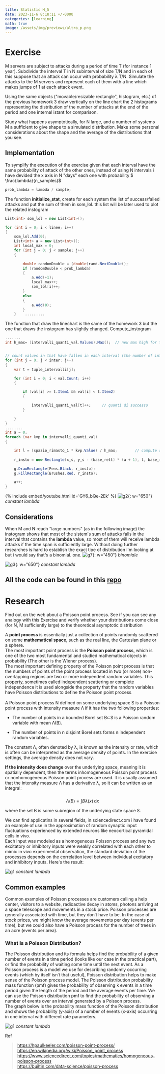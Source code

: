 ```yaml
---
title: Statistic H_5
date: 2023-11-6 8:18:11 +/-0000
categories: [learning]
math: true
image: /assets/img/previews/altra_p.png
---
```

# Exercise

M servers are subject to attacks during a period of time T (for instance 1 year).
Subdivide the interval T in N subinterval of size T/N and in each of this suppose that
an attack can occur with probability λ T/N.
Simulate the attacks to the M servers and represent each of them with a line which
makes jumps of 1 at each attack event.

Using the same objects ("movable/resizable rectangle", histogram, etc.) of the previous homework 3
draw vertically on the line chart the 2 histograms representing the distribution of the number
of attacks at the end of the period and one internal istant for comparison.

Study what happens asymptotically, for N large, and a number of systems M a sufficient to give shape to
a simulated distribution. Make some personal considerations about the shape and the average of the distributions that you see.


## Implementation

To symplify the execution of the exercise given that each interval have the same probability of attack of the other ones,
instead of using N intervals i have devided the x axis in N "days" each one with probability $ \frac{lambda}{n_samples}$

```c#
prob_lambda = lambda / sample;
```


The function **initialize_stat**, create for each system the list of success/failed attacks and put the sum of them in som_lol.
this list will be later used to plot the related instogram
```c#
List<int> som_lol = new List<int>();

for (int i = 0; i < linee; i++)
{
    som_lol.Add(0);
    List<int> a = new List<int>();
    int local_max = 0;
    for (int j = 0; j < sample; j++)
    {

        double randomDouble = (double)rand.NextDouble();
        if (randomDouble < prob_lambda)                
        {
            a.Add(+1);
            local_max++;
            som_lol[i]++;
        }
        else
        {
            a.Add(0);
        }
    }    .........
```
The function that draw the linechart is the same of the homework 3 but the one that draws the instogram has slightly changed.
Compute_instogram
```c#
.......
int h_max= (intervalli_quanti_val.Values).Max();  // new max high for the higher rectangle


// count values in that have fallen in each interval (the number of intervals will be the number of rectangle in the instogram)
for (int j = 0; j < inter; j++)      
{
    var t = tuple_intervalli[j];

    for (int i = 0; i < val.Count; i++)
    {

        if (val[i] >= t.Item1 && val[i] < t.Item2)
        {

            intervalli_quanti_val[t]++;     // quanti di successo
        }

    }
}
........
int a = 0;
foreach (var kvp in intervalli_quanti_val)
{

    int l = (spazio_rimasto_1 * kvp.Value) / h_max;        // compute rectangle length                                 
                                                                             
    r_insto = new Rectangle(x_s, y_s - (base_rett) * (a + 1), l, base_rett);   // draw single rectangle

    g.DrawRectangle(Pens.Black, r_insto);
    g.FillRectangle(Brushes.Red, r_insto);

    a++;
}

```


{% include embed/youtube.html id='GY6_bQe-2Ek' %}
![g2](/assets/statiistics/h5/less_sample.png){: w="650"}
_constant lambda_
##  Considerations
When M and N reach "large numbers" (as in the following image) the instogram shows that most of the sistem's sum of attacks falls in the interval that contains the **lambda** value, so most of them will receive lambda attacks if the time span is sufficiently large.
Without doing further researches is hard to establish the exact tipe of distribution i'm looking at but i would say that's a binomial. one.
![g7](/assets/statiistics/h5/BinomNormal2.png){: w="450"}
_binomiale_

![g3](/assets/statiistics/h5/h_sample.png){: w="650"}
_constant lambda_


## All the code can be found in this [repo](https://github.com/Cheroberous/Statistic/tree/main/H5/)

# Research
Find out on the web about a Poisson point process. See if you can see any analogy with this Exercise and verify whether your distributions come close (for N, M sufficiently large) to the theoretical asymptotic distribution

A **point process** is essentially just a collection of points randomly scattered on some **mathematical space**, such as the real line, the Cartesian plane or a sphere. <br>
The most important point process is the **Poisson point process**, which is one of the two most fundamental and studied mathematical objects in probability (The other is the Wiener process). <br>
The most important defining property of the Poisson point process is that the numbers of points of the point process located in two (or more) non-overlapping regions are two or more independent random variables. This property, sometimes called independent scattering or complete independence it is used alongside the property that the random variables have Poisson distributions to define the Poisson point process. <br>
<br>
A Poisson point process N defined on some underlying space S is a Poisson point process with intensity measure Λ if it has the two following properties:

+ The number of points in a bounded Borel set B⊂S is a Poisson random variable with mean Λ(B).

+ The number of points in n disjoint Borel sets forms n independent random variables.

The constant Λ, often denoted by λ, is known as the intensity or rate, which is often can be interpreted as the average density of points. In the exercise settings, the average density does not vary.


**If the intensity does change** over the underlying space, meaning it is spatially dependent, then the terms inhomogeneous Poisson point process or nonhomogeneous Poisson point process are used. It is usually assumed that the intensity measure Λ has a derivative λ, so it can be written as an integral: <br>
<br>
$$
Λ(B)=\int Bλ(x)\,\mathrm{d}x
$$
<!--Λ(B)=∫Bλ(x)dx, -->

where the set B is some subregion of the underlying state space S. <br>

We can find applicatins in several fields, in sciencedirect.com i have found an example of use in the approximation of random synaptic input fluctuations experienced by extended neurons like neocortical pyramidal cells in vivo. <br>
Each input was modeled as a homogeneous Poisson process and any two excitatory or inhibitory inputs were weakly correlated with each other to mimic in vivo experimental observation, the standard deviation of the processes depends on the correlation level between individual excitatory and inhibitory inputs. Here's the result: <br>

![g1](/assets/statiistics/h5/poisson_1.jpg)
_constant lambda_


## Common examples
Common examples of Poisson processes are customers calling a help center, visitors to a website, radioactive decay in atoms, photons arriving at a space telescope and movements in a stock price. Poisson processes are generally associated with time, but they don’t have to be. In the case of stock prices, we might know the average movements per day (events per time), but we could also have a Poisson process for the number of trees in an acre (events per area).

### What Is a Poisson Distribution?
The Poisson distribution and its formula helps find the probability of a given number of events in a time period (looks like our case in the practical part), or find the probability of waiting some time until the next event. As a Poisson process is a model we use for describing randomly occurring events (which by itself isn’t that useful), Poisson distribution helps to make sense of the Poisson process model.
The Poisson distribution probability mass function (pmf) gives the probability of observing k events in a time period given the length of the period and the average events per time. 
We can use the Poisson distribution pmf to find the probability of observing a number of events over an interval generated by a Poisson process. <br>
The graph below is the probability mass function of the Poisson distribution and shows the probability (y-axis) of a number of events (x-axis) occurring in one interval with different rate parameters.

![g1](/assets/statiistics/h5/pmf.png)
_constant lambda_

Ref
>https://hpaulkeeler.com/poisson-point-process/ <br>
>https://en.wikipedia.org/wiki/Poisson_point_process <br>
>https://www.sciencedirect.com/topics/mathematics/homogeneous-poisson-process <br>
>https://builtin.com/data-science/poisson-process <br>

